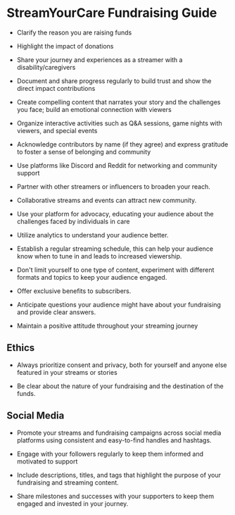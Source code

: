 # StreamYourCare Fundraising Guide
 
- Clarify the reason you are raising funds

- Highlight the impact of donations

- Share your journey and experiences as a streamer with a disability/caregivers
- Document and share progress regularly to build trust and show the direct impact contributions 

- Create compelling content that narrates your story and the challenges you face; build an emotional connection with viewers

- Organize interactive activities such as Q&A sessions, game nights with viewers, and special events

- Acknowledge contributors by name (if they agree) and express gratitude to foster a sense of belonging and community

- Use platforms like Discord and Reddit for networking and community support

- Partner with other streamers or influencers to broaden your reach. 

- Collaborative streams and events can attract new community.

- Use your platform for advocacy, educating your audience about the challenges  faced by individuals in care

- Utilize analytics to understand your audience better.

- Establish a regular streaming schedule, this can help your audience know when to tune in and leads to increased viewership.

- Don't limit yourself to one type of content, experiment with different formats and topics to keep your audience engaged.

- Offer exclusive benefits to subscribers.

- Anticipate questions your audience might have about your fundraising and provide clear answers.

- Maintain a positive attitude throughout your streaming journey

## Ethics

- Always prioritize consent and privacy, both for yourself and anyone else featured in your streams or stories

- Be clear about the nature of your fundraising and the destination of the funds.

## Social Media

- Promote your streams and fundraising campaigns across social media platforms using consistent and easy-to-find handles and hashtags. 

- Engage with your followers regularly to keep them informed and motivated to support

- Include descriptions, titles, and tags that highlight the purpose of your fundraising and streaming content.

- Share milestones and successes with your supporters to keep them engaged and invested in your journey.

